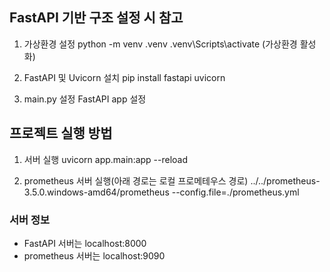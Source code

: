 ## FastAPI 기반 구조 설정 시 참고
1. 가상환경 설정
python -m venv .venv
.venv\Scripts\activate (가상환경 활성화)

2. FastAPI 및 Uvicorn 설치
pip install fastapi uvicorn

3. main.py 설정
FastAPI app 설정


## 프로젝트 실행 방법
1. 서버 실행
uvicorn app.main:app --reload

2. prometheus 서버 실행(아래 경로는 로컬 프로메테우스 경로)
../../prometheus-3.5.0.windows-amd64/prometheus --config.file=./prometheus.yml

### 서버 정보 
- FastAPI 서버는 localhost:8000
- prometheus 서버는 localhost:9090